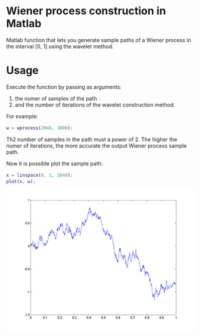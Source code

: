 Wiener process construction in Matlab
=====================================

Matlab function that lets you generate sample paths of a Wiener process in the interval [0, 1] using the wavelet method.

Usage
=====

Execute the function by passing as arguments:

1. the numer of samples of the path
2. and the number of iterations of the wavelet construction method.

For example:

```matlab
w = wprocess(2048, 1000);
```

Th2 number of samples in the path must a power of 2. The higher the numer of iterations, the more accurate the output Wiener process sample path.

Now it is possible plot the sample path:

```matlab
x = linspace(0, 1, 2048);
plot(x, w);
```
![Alt text](/wiener.png "Wiener process sample path")
